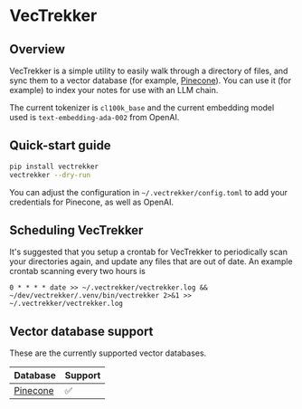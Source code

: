 # VecTrekker

## Overview

VecTrekker is a simple utility to easily walk through a directory of files, and
sync them to a vector database (for example, [Pinecone]). You can use it (for
example) to index your notes for use with an LLM chain.

The current tokenizer is `cl100k_base` and the current embedding model used is
`text-embedding-ada-002` from OpenAI.

## Quick-start guide

```bash
pip install vectrekker
vectrekker --dry-run
```

You can adjust the configuration in `~/.vectrekker/config.toml` to add your
credentials for Pinecone, as well as OpenAI.

## Scheduling VecTrekker

It's suggested that you setup a crontab for VecTrekker to periodically scan
your directories again, and update any files that are out of date. An example
crontab scanning every two hours is

```cron
0 * * * * date >> ~/.vectrekker/vectrekker.log && ~/dev/vectrekker/.venv/bin/vectrekker 2>&1 >> ~/.vectrekker/vectrekker.log
```

## Vector database support

These are the currently supported vector databases.

| Database   | Support |
| ---------- | ------- |
| [Pinecone] | ✅       |

[Pinecone]: https://www.pinecone.io/
